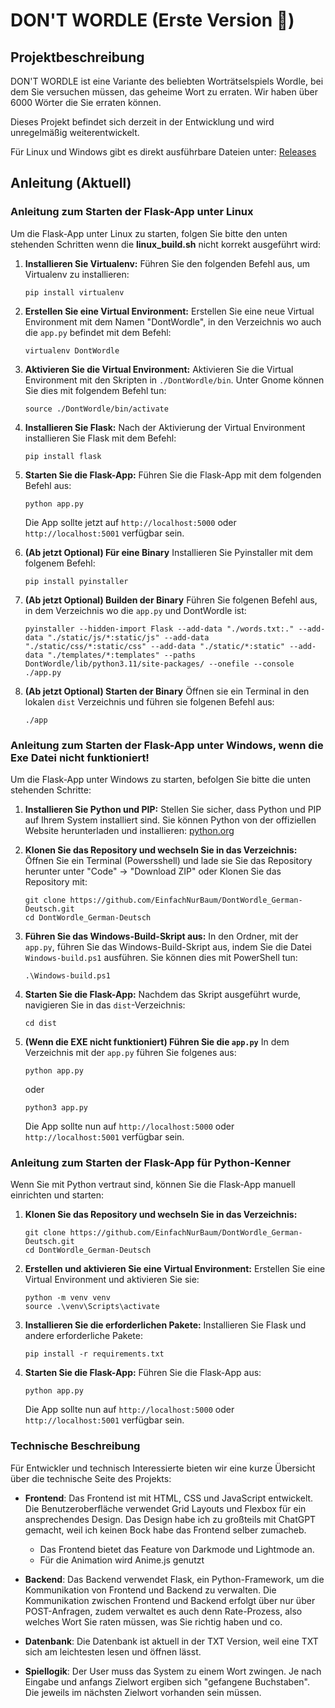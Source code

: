 # DON'T WORDLE (Erste Version 🔴)

## Projektbeschreibung

DON'T WORDLE ist eine Variante des beliebten Worträtselspiels Wordle, bei dem Sie versuchen müssen, das geheime Wort zu erraten. Wir haben über 6000 Wörter die Sie erraten können.

Dieses Projekt befindet sich derzeit in der Entwicklung und wird unregelmäßig weiterentwickelt.

Für Linux und Windows gibt es direkt ausführbare Dateien unter: [Releases](https://github.com/EinfachNurBaum/DontWordle_German-Deutsch/releases)

## Anleitung (Aktuell)

### Anleitung zum Starten der Flask-App unter Linux

Um die Flask-App unter Linux zu starten, folgen Sie bitte den unten stehenden Schritten wenn die **linux_build.sh** nicht korrekt ausgeführt wird:

1. **Installieren Sie Virtualenv:**
   Führen Sie den folgenden Befehl aus, um Virtualenv zu installieren:
   ```
   pip install virtualenv
   ```
2. **Erstellen Sie eine Virtual Environment:**
   Erstellen Sie eine neue Virtual Environment mit dem Namen "DontWordle", in den Verzeichnis wo auch die `app.py` befindet mit dem Befehl:
   ```
   virtualenv DontWordle
   ```

3. **Aktivieren Sie die Virtual Environment:**
   Aktivieren Sie die Virtual Environment mit den Skripten in `./DontWordle/bin`. Unter Gnome können Sie dies mit folgendem Befehl tun:
   ```
   source ./DontWordle/bin/activate
   ```

4. **Installieren Sie Flask:**
   Nach der Aktivierung der Virtual Environment installieren Sie Flask mit dem Befehl:
   ```
   pip install flask
   ```

5. **Starten Sie die Flask-App:**
   Führen Sie die Flask-App mit dem folgenden Befehl aus:
   ```
   python app.py
   ```

   Die App sollte jetzt auf `http://localhost:5000` oder `http://localhost:5001` verfügbar sein.

7. **(Ab jetzt Optional) Für eine Binary**
    Installieren Sie Pyinstaller mit dem folgenem Befehl:
    ```
    pip install pyinstaller
    ```
8. **(Ab jetzt Optional) Builden der Binary**
    Führen Sie folgenen Befehl aus, in dem Verzeichnis wo die `app.py` und DontWordle ist:
    ```
    pyinstaller --hidden-import Flask --add-data "./words.txt:." --add-data "./static/js/*:static/js" --add-data "./static/css/*:static/css" --add-data "./static/*:static" --add-data "./templates/*:templates" --paths DontWordle/lib/python3.11/site-packages/ --onefile --console ./app.py
    ```
9. **(Ab jetzt Optional) Starten der Binary**
    Öffnen sie ein Terminal in den lokalen `dist` Verzeichnis und führen sie folgenen Befehl aus:
    ```
    ./app
    ```


### Anleitung zum Starten der Flask-App unter Windows, wenn die Exe Datei nicht funktioniert!

Um die Flask-App unter Windows zu starten, befolgen Sie bitte die unten stehenden Schritte:

1. **Installieren Sie Python und PIP:**
   Stellen Sie sicher, dass Python und PIP auf Ihrem System installiert sind. Sie können Python von der offiziellen Website herunterladen und installieren: [python.org](https://www.python.org/downloads/)

2. **Klonen Sie das Repository und wechseln Sie in das Verzeichnis:**
   Öffnen Sie ein Terminal (Powersshell) und lade sie Sie das Repository herunter unter "Code" -> "Download ZIP"
   oder Klonen Sie das Repository mit:
   ```
   git clone https://github.com/EinfachNurBaum/DontWordle_German-Deutsch.git
   cd DontWordle_German-Deutsch
   ```

3. **Führen Sie das Windows-Build-Skript aus:**
   In den Ordner, mit der `app.py`, führen Sie das Windows-Build-Skript aus, indem Sie die Datei `Windows-build.ps1` ausführen. Sie können dies mit PowerShell tun:
   ```
   .\Windows-build.ps1
   ```

4. **Starten Sie die Flask-App:**
   Nachdem das Skript ausgeführt wurde, navigieren Sie in das `dist`-Verzeichnis:
   ```
   cd dist
   ```

5. **(Wenn die EXE nicht funktioniert) Führen Sie die `app.py`**
    In dem Verzeichnis mit der `app.py` führen Sie folgenes aus:
    ```
    python app.py
    ```
    oder 
    ```
    python3 app.py
    ```
    Die App sollte nun auf `http://localhost:5000` oder `http://localhost:5001` verfügbar sein.

### Anleitung zum Starten der Flask-App für Python-Kenner

Wenn Sie mit Python vertraut sind, können Sie die Flask-App manuell einrichten und starten:

1. **Klonen Sie das Repository und wechseln Sie in das Verzeichnis:**
   ```
   git clone https://github.com/EinfachNurBaum/DontWordle_German-Deutsch.git
   cd DontWordle_German-Deutsch
   ```

2. **Erstellen und aktivieren Sie eine Virtual Environment:**
   Erstellen Sie eine Virtual Environment und aktivieren Sie sie:
   ```
   python -m venv venv
   source .\venv\Scripts\activate 
   ```

3. **Installieren Sie die erforderlichen Pakete:**
   Installieren Sie Flask und andere erforderliche Pakete:
   ```
   pip install -r requirements.txt
   ```

4. **Starten Sie die Flask-App:**
   Führen Sie die Flask-App aus:
   ```
   python app.py
   ```

   Die App sollte nun auf `http://localhost:5000` oder `http://localhost:5001` verfügbar sein.



### Technische Beschreibung

Für Entwickler und technisch Interessierte bieten wir eine kurze Übersicht über die technische Seite des Projekts:

- **Frontend**: Das Frontend ist mit HTML, CSS und JavaScript entwickelt. Die Benutzeroberfläche verwendet Grid Layouts und Flexbox für ein ansprechendes Design. Das Design habe ich zu großteils mit ChatGPT gemacht, weil ich keinen Bock habe das Frontend selber zumacheb.
  - Das Frontend bietet das Feature von Darkmode und Lightmode an.
  - Für die Animation wird Anime.js genutzt

- **Backend**: Das Backend verwendet Flask, ein Python-Framework, um die Kommunikation von Frontend und Backend zu verwalten. Die Kommunikation zwischen Frontend und Backend erfolgt über nur über POST-Anfragen, zudem verwaltet es auch denn Rate-Prozess, also welches Wort Sie raten müssen, was Sie richtig haben und co.

- **Datenbank**: Die Datenbank ist aktuell in der TXT Version, weil eine TXT sich am leichtesten lesen und öffnen lässt.
  
- **Spiellogik**: Der User muss das System zu einem Wort zwingen. Je nach Eingabe und anfangs Zielwort ergiben sich "gefangene Buchstaben". Die jeweils im nächsten Zielwort vorhanden sein müssen.
